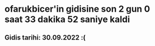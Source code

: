 # ofarukbicer'in gidisine son 2 gun 0 saat 33 dakika 52 saniye kaldi

## Gidis tarihi: 30.09.2022 :(